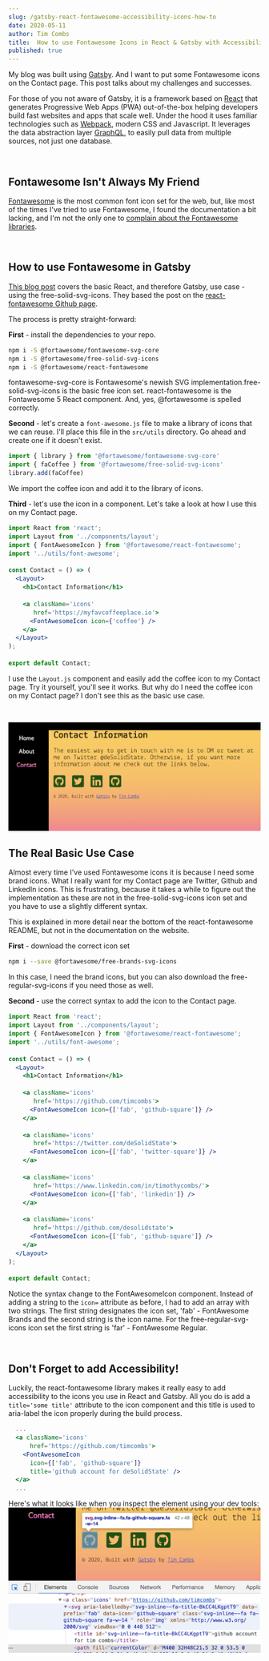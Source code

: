```yaml
---
slug: /gatsby-react-fontawesome-accessibility-icons-how-to
date: 2020-05-11
author: Tim Combs
title:  How to use Fontawesome Icons in React & Gatsby with Accessibility
published: true
---
```


My blog was built using [Gatsby](https://www.gatsbyjs.org/ "Gatsby web site"). And I want to put some Fontawesome icons on the Contact page. This post talks about my challenges and successes. 

For those of you not aware of Gatsby, it is a framework based on [React](https://reactjs.org/ "React Web Site") that generates Progressive Web Apps (PWA) out-of-the-box helping developers build fast websites and apps that scale well. Under the hood it uses familiar technologies such as [Webpack](https://webpack.js.org/ "Webpack web site"), modern CSS and Javascript. It leverages the data abstraction layer [GraphQL](https://graphql.org/ "GraphQL web site"), to easily pull data from multiple sources, not just one database.

<br>

## Fontawesome Isn't Always My Friend

[Fontawesome](https://fontawesome.com/ "Fontawesome Web Site") is the most common font icon set for the web, but, like most of the times I've tried to use Fontawesome, I found the documentation a bit lacking, and I'm not the only one to [complain about the Fontawesome libraries](https://github.com/FortAwesome/react-fontawesome/issues/91/ "react-fontawesome issue #91 on Github").

<br>

## How to use Fontawesome in Gatsby

[This blog post](https://brockduncan.com/using-fontawesome-with-gatsby-and-react/ "Using Font Awesome with Gatsby and React") covers the basic React, and therefore Gatsby, use case - using the free-solid-svg-icons. They based the post on the [react-fontawesome Github page](https://github.com/FortAwesome/react-fontawesome "react-fontawesome Github page").

The process is pretty straight-forward:

**First** - install the dependencies to your repo.

```bash
npm i -S @fortawesome/fontawesome-svg-core
npm i -S @fortawesome/free-solid-svg-icons
npm i -S @fortawesome/react-fontawesome
```
fontawesome-svg-core is Fontawesome's newish SVG implementation.free-solid-svg-icons is the basic free icon set. react-fontawesome is the Fontawesome 5 React component. And, yes, @fortawesome is spelled correctly.

**Second** - let's create a `font-awesome.js` file to make a library of icons that we can reuse. I'll place this file in the `src/utils` directory. Go ahead and create one if it doesn't exist.

```javascript
import { library } from '@fortawesome/fontawesome-svg-core'
import { faCoffee } from '@fortawesome/free-solid-svg-icons'
library.add(faCoffee)
```
We import the coffee icon and add it to the library of icons.

**Third** - let's use the icon in a component. Let's take a look at how I use this on my Contact page.

```jsx
import React from 'react';
import Layout from '../components/layout';
import { FontAwesomeIcon } from '@fortawesome/react-fontawesome';
import '../utils/font-awesome';

const Contact = () => (
  <Layout>
    <h1>Contact Information</h1>

    <a className='icons' 
       href='https://myfavcoffeeplace.io'>
      <FontAwesomeIcon icon={'coffee'} />
    </a>
  </Layout>
);

export default Contact;
```
I use the `Layout.js` component and easily add the coffee icon to my Contact page. Try it yourself, you'll see it works. But why do I need the coffee icon on my Contact page? I don't see this as the basic use case.

<br>

![newDevCity Contact page](../images/2020.05.11_gatsby_fontawesome/contact-page.png "Screenshot of newDevCity Contact page")

## The Real Basic Use Case

Almost every time I've used Fontawesome icons it is because I need some brand icons. What I really want for my Contact page are Twitter, Github and LinkedIn icons. This is frustrating, because it takes a while to figure out the implementation as these are not in the free-solid-svg-icons icon set and you have to use a slightly different syntax.

This is explained in more detail near the bottom of the react-fontawesome README, but not in the documentation on the website.

**First** - download the correct icon set

```bash
npm i --save @fortawesome/free-brands-svg-icons
```
In this case, I need the brand icons, but you can also download the free-regular-svg-icons if you need those as well.

**Second** - use the correct syntax to add the icon to the Contact page.
```jsx
import React from 'react';
import Layout from '../components/layout';
import { FontAwesomeIcon } from '@fortawesome/react-fontawesome';
import '../utils/font-awesome';

const Contact = () => (
  <Layout>
    <h1>Contact Information</h1>

    <a className='icons' 
       href='https://github.com/timcombs'>
      <FontAwesomeIcon icon={['fab', 'github-square']} />
    </a>

    <a className='icons'
       href='https://twitter.com/deSolidState'>
      <FontAwesomeIcon icon={['fab', 'twitter-square']} />
    </a>

    <a className='icons' 
       href='https://www.linkedin.com/in/timothycombs/'>
      <FontAwesomeIcon icon={['fab', 'linkedin']} />
    </a>

    <a className='icons' 
       href='https://github.com/desolidstate'>
      <FontAwesomeIcon icon={['fab', 'github-square']} />
    </a>
  </Layout>
);

export default Contact;
```
Notice the syntax change to the FontAwesomeIcon component. Instead of adding a string to the ```icon=``` attribute as before, I had to add an array with two strings. The first string designates the icon set, 'fab' - FontAwesome Brands and the second string is the icon name. For the free-regular-svg-icons icon set the first string is 'far' - FontAwesome Regular.

<br>

## Don't Forget to add Accessibility!

Luckily, the react-fontawesome library makes it really easy to add accessibility to the icons you use in React and Gatsby. All you do is add a ```title='some title'``` attribute to the icon component and this title is used to aria-label the icon properly during the build process.

```jsx
  ...
  <a className='icons' 
      href='https://github.com/timcombs'>
    <FontAwesomeIcon 
      icon={['fab', 'github-square']} 
      title='github account for deSolidState' />
  </a>
  ...
```
Here's what it looks like when you inspect the element using your dev tools:
![screenshot of icon inspected by Chrome Dev Tools](../images/2020.05.11_gatsby_fontawesome/accessible-icon.png "Screenshot of icon inspected by Chrome Dev Tools")